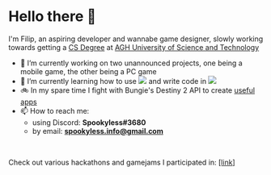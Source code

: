 # Hello there 👋

I'm Filip, an aspiring developer and wannabe game designer, slowly working towards getting a [CS Degree](https://sylabusy.agh.edu.pl/en/1/2/18/1/4/16/140) at [AGH University of Science and Technology](https://www.agh.edu.pl/)

- 🔭 I’m currently working on two unannounced projects, one being a mobile game, the other being a PC game
- 🌱 I’m currently learning how to use <img src="https://img.shields.io/badge/Unity-FFFFFF?logo=Unity&logoColor=black&style=flat"/> and write code in <img src="https://img.shields.io/badge/C-A8B9CC?logo=C&logoColor=black&style=flat"/>
- 🚲 In my spare time I fight with Bungie's Destiny 2 API to create [useful apps](https://guardian-tools.fly.dev/)
- 📫 How to reach me:
  - using Discord: **Spookyless#3680**
  - by email: **spookyless.info@gmail.com**

<br/>

Check out various hackathons and gamejams I participated in: [\[link\]](https://github.com/stars/Spookyless/lists/hackathons-gamejams)
